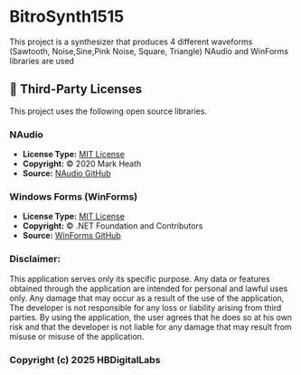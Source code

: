 # BitroSynth1515 
This project is a synthesizer that produces 4 different waveforms (Sawtooth, Noise,Sine,Pink Noise, Square, Triangle)
NAudio and WinForms libraries are used

## 📜 Third-Party Licenses  
This project uses the following open source libraries.

### NAudio  
- **License Type:** [MIT License](./NAudio.LICENSE.txt)  
- **Copyright:** © 2020 Mark Heath  
- **Source:** [NAudio GitHub](https://github.com/naudio/NAudio)  

### Windows Forms (WinForms)
- **License Type:** [MIT License](https://github.com/dotnet/winforms/blob/main/LICENSE.TXT)
- **Copyright:** © .NET Foundation and Contributors
- **Source:** [WinForms GitHub](https://github.com/dotnet/winforms)

### Disclaimer:
This application serves only its specific purpose.
Any data or features obtained through the application are intended for personal and lawful uses only.
Any damage that may occur as a result of the use of the application,
The developer is not responsible for any loss or liability arising from third parties.
By using the application, the user agrees that he does so at his own risk and
that the developer is not liable for any damage that may result from misuse or misuse of the application.

### Copyright (c) 2025 HBDigitalLabs

